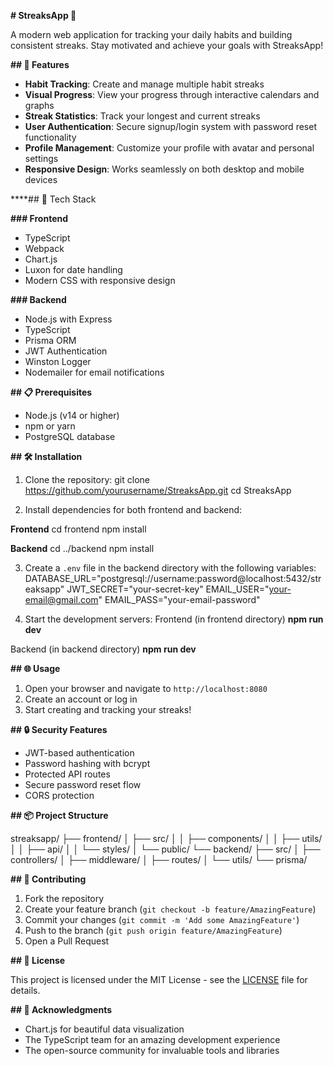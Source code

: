 **# StreaksApp 🎯**

A modern web application for tracking your daily habits and building consistent streaks. Stay motivated and achieve your goals with StreaksApp!

**## 🌟 Features**

- **Habit Tracking**: Create and manage multiple habit streaks
- **Visual Progress**: View your progress through interactive calendars and graphs
- **Streak Statistics**: Track your longest and current streaks
- **User Authentication**: Secure signup/login system with password reset functionality
- **Profile Management**: Customize your profile with avatar and personal settings
- **Responsive Design**: Works seamlessly on both desktop and mobile devices

****## 🚀 Tech Stack

**### Frontend**
- TypeScript
- Webpack
- Chart.js
- Luxon for date handling
- Modern CSS with responsive design

**### Backend**
- Node.js with Express
- TypeScript
- Prisma ORM
- JWT Authentication
- Winston Logger
- Nodemailer for email notifications

**## 📋 Prerequisites**

- Node.js (v14 or higher)
- npm or yarn
- PostgreSQL database

**## 🛠️ Installation**

1. Clone the repository:
git clone https://github.com/yourusername/StreaksApp.git
cd StreaksApp

2. Install dependencies for both frontend and backend:
   
**Frontend**
cd frontend
npm install

**Backend**
cd ../backend
npm install

3. Create a `.env` file in the backend directory with the following variables:
DATABASE_URL="postgresql://username:password@localhost:5432/streaksapp"
JWT_SECRET="your-secret-key"
EMAIL_USER="your-email@gmail.com"
EMAIL_PASS="your-email-password"

4. Start the development servers:
Frontend (in frontend directory)
**npm run dev**

Backend (in backend directory)
**npm run dev**


**## 🌐 Usage**

1. Open your browser and navigate to `http://localhost:8080`
2. Create an account or log in
3. Start creating and tracking your streaks!

**## 🔒 Security Features**

- JWT-based authentication
- Password hashing with bcrypt
- Protected API routes
- Secure password reset flow
- CORS protection

**## 📦 Project Structure**

streaksapp/
├── frontend/
│ ├── src/
│ │ ├── components/
│ │ ├── utils/
│ │ ├── api/
│ │ └── styles/
│ └── public/
└── backend/
├── src/
│ ├── controllers/
│ ├── middleware/
│ ├── routes/
│ └── utils/
└── prisma/


**## 🤝 Contributing**

1. Fork the repository
2. Create your feature branch (`git checkout -b feature/AmazingFeature`)
3. Commit your changes (`git commit -m 'Add some AmazingFeature'`)
4. Push to the branch (`git push origin feature/AmazingFeature`)
5. Open a Pull Request

**## 📝 License**

This project is licensed under the  MIT License - see the [LICENSE](LICENSE) file for details.

**## 👏 Acknowledgments**

- Chart.js for beautiful data visualization
- The TypeScript team for an amazing development experience
- The open-source community for invaluable tools and libraries


